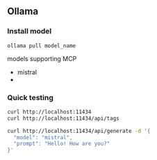 ## Ollama

### Install model

`ollama pull model_name`

models supporting MCP

- mistral
-

### Quick testing

```bash
curl http://localhost:11434
curl http://localhost:11434/api/tags

curl http://localhost:11434/api/generate -d '{
  "model": "mistral",
  "prompt": "Hello! How are you?"
}'
```
